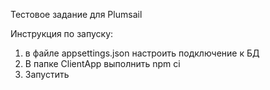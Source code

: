 Тестовое задание для Plumsail

Инструкция по запуску:
1. в файле appsettings.json настроить подключение к БД
2. В папке ClientApp выполнить npm ci
3. Запустить
